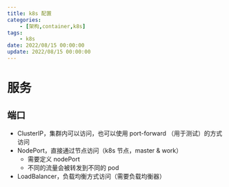 ```yaml
---
title: k8s 配置
categories: 
	- [架构,container,k8s]
tags:
	- k8s
date: 2022/08/15 00:00:00
update: 2022/08/15 00:00:00
---
```


# 服务

## 端口

- ClusterIP，集群内可以访问，也可以使用 port-forward （用于测试）的方式访问
- NodePort，直接通过节点访问（k8s 节点，master & work）
  - 需要定义 nodePort
  - 不同的流量会被转发到不同的 pod
- LoadBalancer，负载均衡方式访问（需要负载均衡器）
